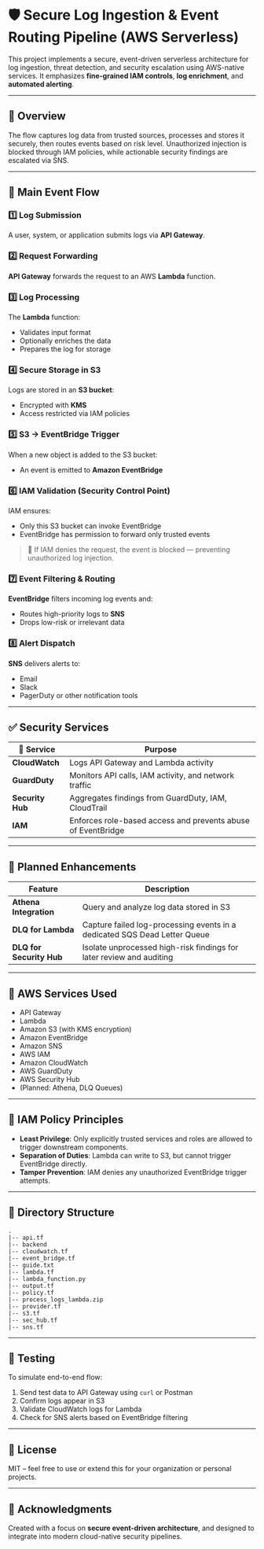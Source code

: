 # 🛡️ Secure Log Ingestion & Event Routing Pipeline (AWS Serverless)

This project implements a secure, event-driven serverless architecture for log ingestion, threat detection, and security escalation using AWS-native services. It emphasizes **fine-grained IAM controls**, **log enrichment**, and **automated alerting**.

---

## 📌 Overview

The flow captures log data from trusted sources, processes and stores it securely, then routes events based on risk level. Unauthorized injection is blocked through IAM policies, while actionable security findings are escalated via SNS.

---

## 🔁 Main Event Flow

### 1️⃣ Log Submission
A user, system, or application submits logs via **API Gateway**.

### 2️⃣ Request Forwarding
**API Gateway** forwards the request to an AWS **Lambda** function.

### 3️⃣ Log Processing
The **Lambda** function:
- Validates input format
- Optionally enriches the data
- Prepares the log for storage

### 4️⃣ Secure Storage in S3
Logs are stored in an **S3 bucket**:
- Encrypted with **KMS**
- Access restricted via IAM policies

### 5️⃣ S3 → EventBridge Trigger
When a new object is added to the S3 bucket:
- An event is emitted to **Amazon EventBridge**

### 6️⃣ IAM Validation (Security Control Point)
IAM ensures:
- Only this S3 bucket can invoke EventBridge
- EventBridge has permission to forward only trusted events

> 🛑 If IAM denies the request, the event is blocked — preventing unauthorized log injection.

### 7️⃣ Event Filtering & Routing
**EventBridge** filters incoming log events and:
- Routes high-priority logs to **SNS**
- Drops low-risk or irrelevant data

### 8️⃣ Alert Dispatch
**SNS** delivers alerts to:
- Email
- Slack
- PagerDuty or other notification tools

---

## ✅ Security Services

| 🔐 Service       | Purpose |
|------------------|---------|
| **CloudWatch**   | Logs API Gateway and Lambda activity |
| **GuardDuty**    | Monitors API calls, IAM activity, and network traffic |
| **Security Hub** | Aggregates findings from GuardDuty, IAM, CloudTrail |
| **IAM**          | Enforces role-based access and prevents abuse of EventBridge |

---

## 🔮 Planned Enhancements

| Feature | Description |
|--------|-------------|
| **Athena Integration** | Query and analyze log data stored in S3 |
| **DLQ for Lambda** | Capture failed log-processing events in a dedicated SQS Dead Letter Queue |
| **DLQ for Security Hub** | Isolate unprocessed high-risk findings for later review and auditing |

---

## 🧩 AWS Services Used

- API Gateway
- Lambda
- Amazon S3 (with KMS encryption)
- Amazon EventBridge
- Amazon SNS
- AWS IAM
- Amazon CloudWatch
- AWS GuardDuty
- AWS Security Hub
- (Planned: Athena, DLQ Queues)

---

## 🔐 IAM Policy Principles

- **Least Privilege**: Only explicitly trusted services and roles are allowed to trigger downstream components.
- **Separation of Duties**: Lambda can write to S3, but cannot trigger EventBridge directly.
- **Tamper Prevention**: IAM denies any unauthorized EventBridge trigger attempts.

---

## 📁 Directory Structure

```text
.
|-- api.tf
|-- backend
|-- cloudwatch.tf
|-- event_bridge.tf
|-- guide.txt
|-- lambda.tf
|-- lambda_function.py
|-- output.tf
|-- policy.tf
|-- process_logs_lambda.zip
|-- provider.tf
|-- s3.tf
|-- sec_hub.tf
|-- sns.tf
```

---

## 🧪 Testing

To simulate end-to-end flow:
1. Send test data to API Gateway using `curl` or Postman
2. Confirm logs appear in S3
3. Validate CloudWatch logs for Lambda
4. Check for SNS alerts based on EventBridge filtering

---

## 📃 License

MIT – feel free to use or extend this for your organization or personal projects.

---

## 🙌 Acknowledgments

Created with a focus on **secure event-driven architecture**, and designed to integrate into modern cloud-native security pipelines.
